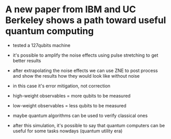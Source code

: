 # A new paper from IBM and UC Berkeley shows a path toward useful quantum computing

* tested a 127qubits machine

* it's possible to amplify the noise effects using pulse stretching to get better results

* after extrapolating the noise effects we can use ZNE to post process and show the results how they would look like without noise

* in this case it's error mitigation, not correction

* high-weight observables = more qubits to be measured 

* low-weight observables = less qubits to be measured

* maybe quantum algorithms can be used to verify classical ones

* after this simulation, it's possible to say that quantum computers can be useful for some tasks nowdays (quantum utility era)


